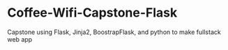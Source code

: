 # Coffee-Wifi-Capstone-Flask
Capstone using Flask, Jinja2, BoostrapFlask, and python to make fullstack web app
